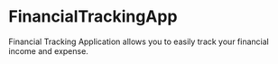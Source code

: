 # FinancialTrackingApp
Financial Tracking Application allows you to easily track your financial income and expense.
